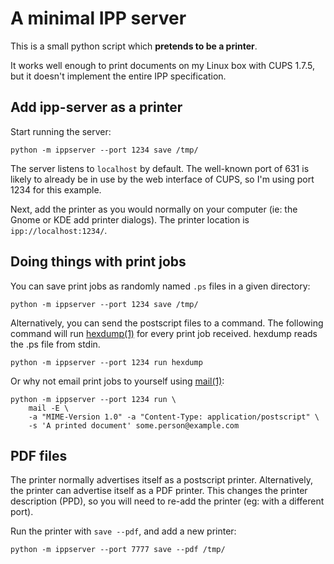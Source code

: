 A minimal IPP server
====================


This is a small python script which __pretends to be a printer__.

It works well enough to print documents on my Linux box with CUPS 1.7.5, but it doesn't implement the entire IPP specification.


Add ipp-server as a printer
---------------------------

Start running the server:
```
python -m ippserver --port 1234 save /tmp/
```

The server listens to `localhost` by default. The well-known port of 631 is likely to already be in use by the web interface of CUPS, so I'm using port 1234 for this example.

Next, add the printer as you would normally on your computer (ie: the Gnome or KDE add printer dialogs). The printer location is `ipp://localhost:1234/`.


Doing things with print jobs
----------------------------

You can save print jobs as randomly named `.ps` files in a given directory:
```
python -m ippserver --port 1234 save /tmp/
```

Alternatively, you can send the postscript files to a command. The following command will run [hexdump(1)] for every print job received. hexdump reads the .ps file from stdin.
```
python -m ippserver --port 1234 run hexdump
```

Or why not email print jobs to yourself using [mail(1)]:
```
python -m ippserver --port 1234 run \
	mail -E \
	-a "MIME-Version 1.0" -a "Content-Type: application/postscript" \
	-s 'A printed document' some.person@example.com
```


PDF files
---------

The printer normally advertises itself as a postscript printer. Alternatively, the printer can advertise itself as a PDF printer. This changes the printer description (PPD), so you will need to re-add the printer (eg: with a different port).

Run the printer with `save --pdf`, and add a new printer:
```
python -m ippserver --port 7777 save --pdf /tmp/
```


[hexdump(1)]: https://linux.die.net/man/1/hexdump
[mail(1)]:  https://linux.die.net/man/1/mail
